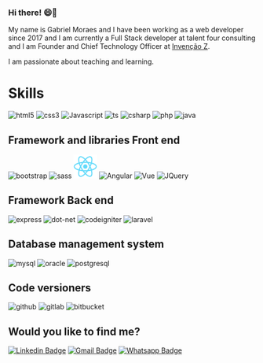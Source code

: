 ### Hi there! 😄👋

My name is Gabriel Moraes and I have been working as a web developer since 2017 and I am currently a Full Stack developer at talent four consulting and I am Founder and Chief Technology Officer at [Invenção Z](https://invencaoz.org/). 

I am passionate about teaching and learning.

# Skills
<p align="left">
  <img src="https://devicon.dev/devicon.git/icons/html5/html5-plain-wordmark.svg" alt="html5" width="48" height="48"/> 
  <img src="https://devicon.dev/devicon.git/icons/css3/css3-plain-wordmark.svg" alt="css3" width="48" height="48"/>
  <img src="https://devicon.dev/devicon.git/icons/javascript/javascript-plain.svg" alt="Javascript" width="42" height="42"/>
  <img src="https://devicon.dev/devicon.git/icons/typescript/typescript-plain.svg" alt="ts" width="42" height="42" />
  <img src="https://devicon.dev/devicon.git/icons/csharp/csharp-plain.svg" alt="csharp" width="48" height="48" />
  <img src="https://devicon.dev/devicon.git/icons/php/php-plain.svg" alt="php" width="48" height="48" />
  <img src="https://devicon.dev/devicon.git/icons/java/java-original.svg" alt="java" width="48" height="48" />
</p>

## Framework and libraries Front end
<p align="left">
  <img src="https://devicons.github.io/devicon/devicon.git/icons/bootstrap/bootstrap-plain.svg" alt="bootstrap" width="42" height="42"/>
  <img src="https://devicon.dev/devicon.git/icons/sass/sass-original.svg" alt="sass" width="42" height="42"/>
  <img src="https://github.com/devicons/devicon/blob/master/icons/react/react-original.svg" alt="React" width="48" height="48"/>
  <img src="https://devicon.dev/devicon.git/icons/angularjs/angularjs-plain.svg" alt="Angular" width="48" height="48" />
  <img src="https://devicon.dev/devicon.git/icons/vuejs/vuejs-original.svg" alt="Vue" width="48" height="48" />
  <img src="https://devicon.dev/devicon.git/icons/jquery/jquery-plain.svg" alt="JQuery" width="48" height="48" />
</p>

## Framework Back end
<p align="left">
  <img src="https://devicon.dev/devicon.git/icons/express/express-original-wordmark.svg" alt="express" width="48" height="48"/>
  <img src="https://devicon.dev/devicon.git/icons/dot-net/dot-net-plain-wordmark.svg" alt="dot-net" width="42" height="42"/>
  <img src="https://devicon.dev/devicon.git/icons/codeigniter/codeigniter-plain-wordmark.svg" alt="codeigniter" width="48" height="48"/>
  <img src="https://devicon.dev/devicon.git/icons/laravel/laravel-plain-wordmark.svg" alt="laravel" width="48" height="48" />
</p>

## Database management system
<p align="left">
  <img src="https://devicon.dev/devicon.git/icons/mysql/mysql-plain-wordmark.svg" alt="mysql" width="48" height="48"/>
  <img src="https://devicon.dev/devicon.git/icons/oracle/oracle-original.svg" alt="oracle" width="48" height="48"/>
  <img src="https://devicon.dev/devicon.git/icons/postgresql/postgresql-plain-wordmark.svg" alt="postgresql" width="48" height="48"/>
</p>


## Code versioners
<p align="left">
  <img src="https://devicon.dev/devicon.git/icons/github/github-original.svg" alt="github" width="48" height="48"/>
  <img src="https://devicon.dev/devicon.git/icons/gitlab/gitlab-original.svg" alt="gitlab" width="48" height="48"/>
  <img src="https://devicon.dev/devicon.git/icons/bitbucket/bitbucket-original.svg" alt="bitbucket" width="48" height="48" />
</p>

## Would you like to find me?
[![Linkedin Badge](https://img.shields.io/badge/-Gabriel%20Moraes-blue?style=flat-square&logo=Linkedin&logoColor=white&link=https://www.linkedin.com/in/gmorae)](https://www.linkedin.com/in/gmorae)
[![Gmail Badge](https://img.shields.io/badge/-gmmartins06@gmail.com-blue?style=flat-square&logo=Gmail&logoColor=white&link=mailto:gmmartins06@gmail.com)](mailto:gmmartins06@gmail.com)
[![Whatsapp Badge](https://img.shields.io/badge/-11%20994010204-blue?style=flat-square&logo=Whatsapp&logoColor=white&link=http://wa.me/5511976858901)](https://wa.me/5511976858901)
